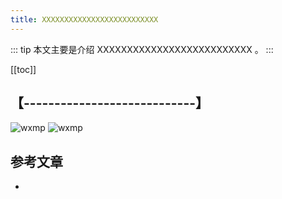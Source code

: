 ```yaml
---
title: XXXXXXXXXXXXXXXXXXXXXXXXXX
---
```


::: tip
本文主要是介绍 XXXXXXXXXXXXXXXXXXXXXXXXXX 。
:::

[[toc]]

## 【----------------------------】
<img class= "zoom-custom-imgs" :src="$withBase('/assets/img/bigdata/intro/intro-1.png')" alt="wxmp">
<img class= "zoom-custom-imgs" :src="$withBase('/assets/img/bigdata/techintro/intro-1.png')" alt="wxmp">


## 参考文章
* 